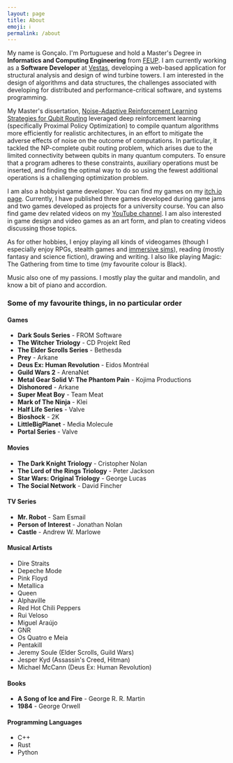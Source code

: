```yaml
---
layout: page
title: About
emoji: ℹ️
permalink: /about
---
```


My name is Gonçalo.
I'm Portuguese and hold a Master's Degree in **Informatics and Computing Engineering** from [FEUP](https://sigarra.up.pt/feup/en/web_base.gera_pagina?p_pagina=boas%20vindas). I am currently working as a **Software Developer** at [Vestas](https://www.vestas.com/), developing a web-based application for structural analysis and design of wind turbine towers.
I am interested in the design of algorithms and data structures, the challenges associated with developing for distributed and performance-critical software, and systems programming.

My Master's dissertation, <a href="https://repositorio-aberto.up.pt/bitstream/10216/153420/3/646720.pdf" target="_blank">Noise-Adaptive Reinforcement Learning Strategies for Qubit Routing</a> leveraged deep reinforcement learning (specifically Proximal Policy Optimization) to compile quantum algorithms more efficiently for realistic architectures, in an effort to mitigate the adverse effects of noise on the outcome of computations. In particular, it tackled the NP-complete qubit routing problem, which arises due to the limited connectivity between qubits in many quantum computers. To ensure that a program adheres to these constraints, auxiliary operations must be inserted, and finding the optimal way to do so using the fewest additional operations is a challenging optimization problem.

I am also a hobbyist game developer. You can find my games on my [itch.io page](https://venompaco.itch.io/). 
Currently, I have published three games developed during game jams and two games developed as projects for a university course. You can also find game dev related videos on my [YouTube channel](https://www.youtube.com/channel/UCvL53_aSBTpDE0RN1dp6WkA). 
I am also interested in game design and video games as an art form, and plan to creating videos discussing those topics.

As for other hobbies, I enjoy playing all kinds of videogames (though I especially enjoy RPGs, stealth games and [immersive sims](https://en.wikipedia.org/wiki/Immersive_sim)), reading (mostly fantasy and science fiction), drawing and writing. 
I also like playing Magic: The Gathering from time to time (my favourite colour is Black).

Music also one of my passions. I mostly play the guitar and mandolin, and know a bit of piano and accordion.

### Some of my favourite things, in no particular order

#### Games
* **Dark Souls Series** - FROM Software
* **The Witcher Triology** - CD Projekt Red
* **The Elder Scrolls Series** - Bethesda
* **Prey** - Arkane
* **Deus Ex: Human Revolution** - Eidos Montréal
* **Guild Wars 2** - ArenaNet
* **Metal Gear Solid V: The Phantom Pain** - Kojima Productions
* **Dishonored** - Arkane
* **Super Meat Boy** - Team Meat
* **Mark of The Ninja** - Klei
* **Half Life Series** - Valve
* **Bioshock** - 2K
* **LittleBigPlanet** - Media Molecule
* **Portal Series** - Valve

#### Movies
* **The Dark Knight Triology** - Cristopher Nolan
* **The Lord of the Rings Triology** - Peter Jackson
* **Star Wars: Original Triology** - George Lucas
* **The Social Network** - David Fincher

#### TV Series
* **Mr. Robot** - Sam Esmail
* **Person of Interest** - Jonathan Nolan
* **Castle** - Andrew W. Marlowe

#### Musical Artists
* Dire Straits
* Depeche Mode
* Pink Floyd
* Metallica
* Queen
* Alphaville
* Red Hot Chili Peppers
* Rui Veloso
* Miguel Araújo
* GNR
* Os Quatro e Meia
* Pentakill
* Jeremy Soule (Elder Scrolls, Guild Wars)
* Jesper Kyd (Assassin's Creed, Hitman)
* Michael McCann (Deus Ex: Human Revolution)

#### Books
* **A Song of Ice and Fire** - George R. R. Martin
* **1984** - George Orwell

#### Programming Languages
* C++
* Rust
* Python
